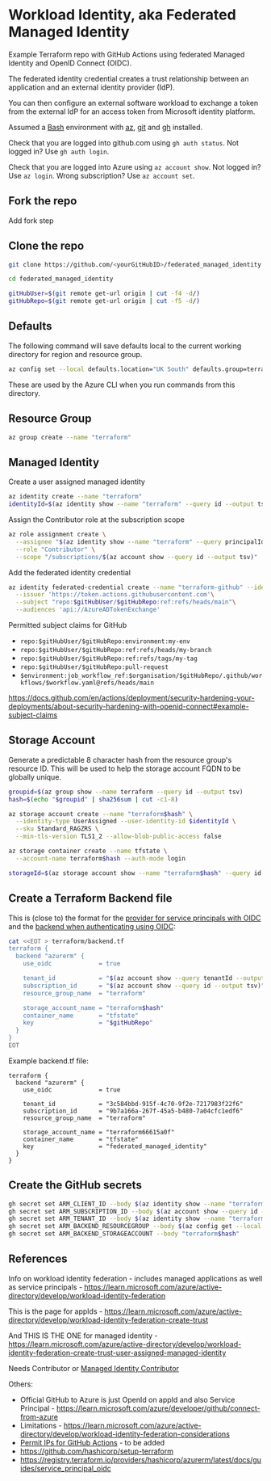 # Workload Identity, aka Federated Managed Identity

Example Terraform repo with GitHub Actions using federated Managed Identity and OpenID Connect (OIDC).

The federated identity credential creates a trust relationship between an application and an external identity provider (IdP).

You can then configure an external software workload to exchange a token from the external IdP for an access token from Microsoft identity platform.

Assumed a [Bash](https://learn.microsoft.com/windows/wsl/install) environment with [az](https://learn.microsoft.com/cli/azure/install-azure-cli-linux?pivots=apt), [git](https://github.com/git-guides/install-git) and [gh](https://cli.github.com/manual/installation) installed.

Check that you are logged into github.com using `gh auth status`. Not logged in? Use `gh auth login`.

Check that you are logged into Azure using `az account show`. Not logged in? Use `az login`. Wrong subscription? Use `az account set`.

## Fork the repo

Add fork step

## Clone the repo

```bash
git clone https://github.com/<yourGitHubID>/federated_managed_identity
```

```bash
cd federated_managed_identity
```

```bash
gitHubUser=$(git remote get-url origin | cut -f4 -d/)
gitHubRepo=$(git remote get-url origin | cut -f5 -d/)
```

## Defaults

The following command will save defaults local to the current working directory for region and resource group.

```bash
az config set --local defaults.location="UK South" defaults.group=terraform
```

These are used by the Azure CLI when you run commands from this directory.

## Resource Group

```bash
az group create --name "terraform"
```

## Managed Identity

Create a user assigned managed identity

```bash
az identity create --name "terraform"
identityId=$(az identity show --name "terraform" --query id --output tsv)
```

Assign the Contributor role at the subscription scope

```bash
az role assignment create \
  --assignee "$(az identity show --name "terraform" --query principalId --output tsv)" \
  --role "Contributor" \
  --scope "/subscriptions/$(az account show --query id --output tsv)"
```

Add the federated identity credential

```bash
az identity federated-credential create --name "terraform-github" --identity-name "terraform" \
  --issuer 'https://token.actions.githubusercontent.com'\
  --subject "repo:$gitHubUser/$gitHubRepo:ref:refs/heads/main"\
  --audiences 'api://AzureADTokenExchange'
```

Permitted subject claims for GitHub

* `repo:$gitHubUser/$gitHubRepo:environment:my-env`
* `repo:$gitHubUser/$gitHubRepo:ref:refs/heads/my-branch`
* `repo:$gitHubUser/$gitHubRepo:ref:refs/tags/my-tag`
* `repo:$gitHubUser/$gitHubRepo:pull-request`
* `$environment:job_workflow_ref:$organisation/$gitHubRepo/.github/workflows/$workflow.yaml@refs/heads/main`

<https://docs.github.com/en/actions/deployment/security-hardening-your-deployments/about-security-hardening-with-openid-connect#example-subject-claims>

## Storage Account

Generate a predictable 8 character hash from the resource group's resource ID. This will be used to help the storage account FQDN to be globally unique.

```bash
groupid=$(az group show --name terraform --query id --output tsv)
hash=$(echo "$groupid" | sha256sum | cut -c1-8)
```

```bash
az storage account create --name "terraform$hash" \
  --identity-type UserAssigned --user-identity-id $identityId \
  --sku Standard_RAGZRS \
  --min-tls-version TLS1_2 --allow-blob-public-access false
```

```bash
az storage container create --name tfstate \
  --account-name terraform$hash --auth-mode login
```

```bash
storageId=$(az storage account show --name "terraform$hash" --query id --output tsv)
```

## Create a Terraform Backend file

This is (close to) the format for the [provider for service principals with OIDC](https://registry.terraform.io/providers/hashicorp/azurerm/latest/docs/guides/service_principal_oidc) and the [backend when authenticating using OIDC](https://developer.hashicorp.com/terraform/language/settings/backends/azurerm):

```bash
cat <<EOT > terraform/backend.tf
terraform {
  backend "azurerm" {
    use_oidc             = true

    tenant_id            = "$(az account show --query tenantId --output tsv)"
    subscription_id      = "$(az account show --query id --output tsv)"
    resource_group_name  = "terraform"

    storage_account_name = "terraform$hash"
    container_name       = "tfstate"
    key                  = "$gitHubRepo"
  }
}
EOT
```

Example backend.tf file:

```hcl
terraform {
  backend "azurerm" {
    use_oidc             = true

    tenant_id            = "3c584bbd-915f-4c70-9f2e-7217983f22f6"
    subscription_id      = "9b7a166a-267f-45a5-b480-7a04cfc1edf6"
    resource_group_name  = "terraform"

    storage_account_name = "terraform66615a0f"
    container_name       = "tfstate"
    key                  = "federated_managed_identity"
  }
}
```

## Create the GitHub secrets

```bash
gh secret set ARM_CLIENT_ID --body $(az identity show --name "terraform" --query clientId --output tsv)
gh secret set ARM_SUBSCRIPTION_ID --body $(az account show --query id --output tsv)
gh secret set ARM_TENANT_ID --body $(az identity show --name "terraform" --query tenantId --output tsv)
gh secret set ARM_BACKEND_RESOURCEGROUP --body $(az config get --local defaults.group --query value --output tsv --only-show-errors)
gh secret set ARM_BACKEND_STORAGEACCOUNT --body "terraform$hash"

```

## References

Info on workload identity federation - includes managed applications as well as service principals - <https://learn.microsoft.com/azure/active-directory/develop/workload-identity-federation>

This is the page for appIds - <https://learn.microsoft.com/azure/active-directory/develop/workload-identity-federation-create-trust>

And THIS IS THE ONE for managed identity - <https://learn.microsoft.com/azure/active-directory/develop/workload-identity-federation-create-trust-user-assigned-managed-identity>

Needs Contributor or [Managed Identity Contributor](https://learn.microsoft.com/azure/role-based-access-control/built-in-roles#managed-identity-contributor)

Others:

* Official GitHub to Azure is just OpenId on appId and also Service Principal - <https://learn.microsoft.com/azure/developer/github/connect-from-azure>
* Limitations - <https://learn.microsoft.com/azure/active-directory/develop/workload-identity-federation-considerations>
* [Permit IPs for GitHub Actions](https://stackoverflow.com/questions/68070211/which-ips-to-allow-in-azure-for-github-actions) - to be added
* <https://github.com/hashicorp/setup-terraform>
* <https://registry.terraform.io/providers/hashicorp/azurerm/latest/docs/guides/service_principal_oidc>
